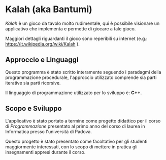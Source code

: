 # Kalah (aka Bantumi)
*Kalah* è un gioco da tavolo molto rudimentale, qui è possibile visionare un applicativo che implementa e permette di giocare a tale gioco.

Maggiori dettagli riguardanti il gioco sono reperibili su internet (e.g.: https://it.wikipedia.org/wiki/Kalah ).


## Approccio e Linguaggi
Questo programma è stato scritto interamente seguendo i paradagmi della programmazione procedurale, l'approccio utilizzato comprende sia parti iterative sia parti ricorsive.

Il linguaggio di programmazione utilizzato per lo sviluppo è: **C++**.


## Scopo e Sviluppo
L'applicativo è stato portato a termine come progetto didattico per il corso di *Programmazione* presentato al primo anno del corso di laurea in Informatica presso l'università di Padova.

Questo progetto è stato presentato come facoltativo per gli studenti maggiormente interessati, con lo scopo di mettere in pratica gli insegnamenti appresi durante il corso.
